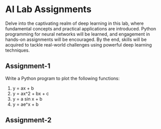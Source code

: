 # AI Lab Assignments
Delve into the captivating realm of deep learning in this lab, where fundamental concepts and practical applications are introduced. Python programming for neural networks will be learned, and engagement in hands-on assignments will be encouraged. By the end, skills will be acquired to tackle real-world challenges using powerful deep learning techniques.
## Assignment-1
Write a Python program to plot the following functions:

1.  y = ax + b 
2.  y = ax^2 + bx + c
3.  y = a sin x + b 
4.  y = ae^x + b 

## Assignment-2
